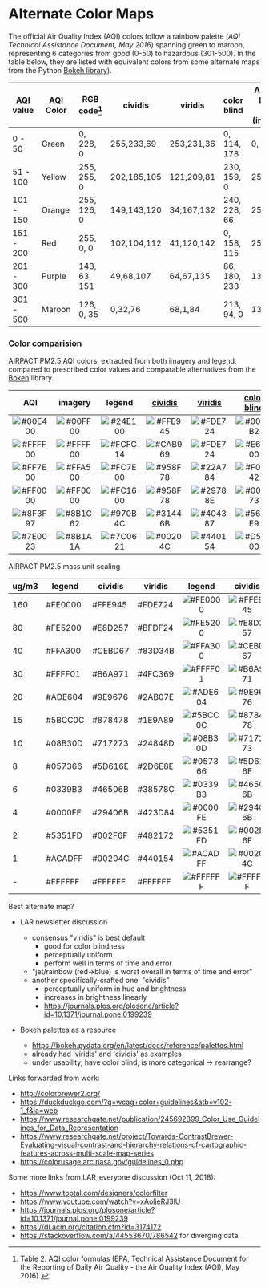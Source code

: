 # Alternate Color Maps

The official Air Quality Index (AQI) colors follow a rainbow palette
(*AQI Technical Assistance Document, May 2016*) spanning green to maroon,
representing 6 categories from good (0-50) to hazardous (301-500). In the
table below, they are listed with equivalent colors from some alternate maps
from the Python [Bokeh library](https://bokeh.pydata.org/en/latest/docs/reference/palettes.html)).

| AQI value | AQI Color | RGB code[^1] | cividis     | viridis    | color blind | AIRPACT PM2.5 AQI (imagery) | AIRPACT PM2.5 AQI (legend) |
|-----------|-----------|--------------|-------------|------------|-------------|-----------|-----------|
| 0 - 50    | Green     |  0, 228, 0   | 255,233,69  | 253,231,36 | 0, 114, 178 | 0, 255, 0 | 36,225,0  |
| 51 - 100  | Yellow    | 255, 255, 0  | 202,185,105 | 121,209,81 | 230, 159, 0 | 255,255,0 | 252,252,20|
| 101 - 150 | Orange    | 255, 126, 0  | 149,143,120 | 34,167,132 | 240, 228, 66| 255,165,0 | 252,126,0 |
| 151 - 200 | Red       | 255, 0, 0    | 102,104,112 | 41,120,142 | 0, 158, 115 | 255, 0, 0 | 252,22,0  |
| 201 - 300 | Purple    | 143, 63, 151 | 49,68,107   | 64,67,135  | 86, 180, 233| 139,28,98 | 151,11,76 |
| 301 - 500 | Maroon    | 126, 0, 35   | 0,32,76     | 68,1,84    | 213, 94, 0  | 139,26,26 | 124,6,33  |

[^1]: Table 2. AQI color formulas (EPA, Technical Assistance Document for the
      Reporting of Daily Air Quality - the Air Quality Index (AQI), May 2016).


### Color comparision

AIRPACT PM2.5 AQI colors, extracted from both imagery and legend, compared to prescribed color values and comparable alternatives from the [Bokeh](https://bokeh.pydata.org) library.

| AQI | imagery | legend | [cividis](https://bokeh.pydata.org/en/latest/docs/reference/palettes.html#bokeh.palettes.cividis) | [viridis](https://bokeh.pydata.org/en/latest/docs/reference/palettes.html#bokeh.palettes.viridis) | [color blind](https://bokeh.pydata.org/en/latest/docs/reference/palettes.html#usability-palettes) |
|:-------------------------------------------------:|:-------------------------------------------------:|:-------------------------------------------------:|:-------------------------------------------------:|:-------------------------------------------------:|:-------------------------------------------------:|
| ![#00E400](https://placehold.it/25/00E400?text=+) | ![#00FF00](https://placehold.it/25/00FF00?text=+) | ![#24E100](https://placehold.it/25/24E100?text=+) | ![#FFE945](https://placehold.it/25/FFE945?text=+) | ![#FDE724](https://placehold.it/25/FDE724?text=+) | ![#0072B2](https://placehold.it/25/0072B2?text=+) |
| ![#FFFF00](https://placehold.it/25/FFFF00?text=+) | ![#FFFF00](https://placehold.it/25/FFFF00?text=+) | ![#FCFC14](https://placehold.it/25/FCFC14?text=+) | ![#CAB969](https://placehold.it/25/CAB969?text=+) | ![#FDE724](https://placehold.it/25/FDE724?text=+) | ![#E69F00](https://placehold.it/25/E69F00?text=+) |
| ![#FF7E00](https://placehold.it/25/FF7E00?text=+) | ![#FFA500](https://placehold.it/25/FFA500?text=+) | ![#FC7E00](https://placehold.it/25/FC7E00?text=+) | ![#958F78](https://placehold.it/25/958F78?text=+) | ![#22A784](https://placehold.it/25/22A784?text=+) | ![#F0E442](https://placehold.it/25/F0E442?text=+) |
| ![#FF0000](https://placehold.it/25/FF0000?text=+) | ![#FF0000](https://placehold.it/25/FF0000?text=+) | ![#FC1600](https://placehold.it/25/FC1600?text=+) | ![#958F78](https://placehold.it/25/958F78?text=+) | ![#29788E](https://placehold.it/25/29788E?text=+) | ![#009E73](https://placehold.it/25/009E73?text=+) |
| ![#8F3F97](https://placehold.it/25/8F3F97?text=+) | ![#8B1C62](https://placehold.it/25/8B1C62?text=+) | ![#970B4C](https://placehold.it/25/970B4C?text=+) | ![#31446B](https://placehold.it/25/31446B?text=+) | ![#404387](https://placehold.it/25/404387?text=+) | ![#56B4E9](https://placehold.it/25/56B4E9?text=+) |
| ![#7E0023](https://placehold.it/25/7E0023?text=+) | ![#8B1A1A](https://placehold.it/25/8B1A1A?text=+) | ![#7C0621](https://placehold.it/25/7C0621?text=+) | ![#00204C](https://placehold.it/25/00204C?text=+) | ![#440154](https://placehold.it/25/440154?text=+) | ![#D55E00](https://placehold.it/25/D55E00?text=+) |

AIRPACT PM2.5 mass unit scaling

| ug/m3 | legend  | cividis | viridis | legend                                            | cividis                                           | viridis                                           |
|-------|---------|---------|---------|:-------------------------------------------------:|:-------------------------------------------------:|:-------------------------------------------------:|
|  160  | #FE0000 | #FFE945 | #FDE724 | ![#FE0000](https://placehold.it/25/FE0000?text=+) | ![#FFE945](https://placehold.it/25/FFE945?text=+) | ![#FDE724](https://placehold.it/25/FDE724?text=+) |
|   80  | #FE5200 | #E8D257 | #BFDF24 | ![#FE5200](https://placehold.it/25/FE5200?text=+) | ![#E8D257](https://placehold.it/25/E8D257?text=+) | ![#BFDF24](https://placehold.it/25/BFDF24?text=+) |
|   40  | #FFA300 | #CEBD67 | #83D34B | ![#FFA300](https://placehold.it/25/FFA300?text=+) | ![#CEBD67](https://placehold.it/25/CEBD67?text=+) | ![#83D34B](https://placehold.it/25/83D34B?text=+) |
|   30  | #FFFF01 | #B6A971 | #4FC369 | ![#FFFF01](https://placehold.it/25/FFFF01?text=+) | ![#B6A971](https://placehold.it/25/B6A971?text=+) | ![#4FC369](https://placehold.it/25/4FC369?text=+) |
|   20  | #ADE604 | #9E9676 | #2AB07E | ![#ADE604](https://placehold.it/25/ADE604?text=+) | ![#9E9676](https://placehold.it/25/9E9676?text=+) | ![#2AB07E](https://placehold.it/25/2AB07E?text=+) |
|   15  | #5BCC0C | #878478 | #1E9A89 | ![#5BCC0C](https://placehold.it/25/5BCC0C?text=+) | ![#878478](https://placehold.it/25/878478?text=+) | ![#1E9A89](https://placehold.it/25/1E9A89?text=+) |
|   10  | #08B30D | #717273 | #24848D | ![#08B30D](https://placehold.it/25/08B30D?text=+) | ![#717273](https://placehold.it/25/717273?text=+) | ![#24848D](https://placehold.it/25/24848D?text=+) |
|    8  | #057366 | #5D616E | #2D6E8E | ![#057366](https://placehold.it/25/057366?text=+) | ![#5D616E](https://placehold.it/25/5D616E?text=+) | ![#2D6E8E](https://placehold.it/25/2D6E8E?text=+) |
|    6  | #0339B3 | #46506B | #38578C | ![#0339B3](https://placehold.it/25/0339B3?text=+) | ![#46506B](https://placehold.it/25/46506B?text=+) | ![#38578C](https://placehold.it/25/38578C?text=+) |
|    4  | #0000FE | #29406B | #423D84 | ![#0000FE](https://placehold.it/25/0000FE?text=+) | ![#29406B](https://placehold.it/25/29406B?text=+) | ![#423D84](https://placehold.it/25/423D84?text=+) |
|    2  | #5351FD | #002F6F | #482172 | ![#5351FD](https://placehold.it/25/5351FD?text=+) | ![#002F6F](https://placehold.it/25/002F6F?text=+) | ![#482172](https://placehold.it/25/482172?text=+) |
|    1  | #ACADFF | #00204C | #440154 | ![#ACADFF](https://placehold.it/25/ACADFF?text=+) | ![#00204C](https://placehold.it/25/00204C?text=+) | ![#440154](https://placehold.it/25/440154?text=+) |
|    -  | #FFFFFF | #FFFFFF | #FFFFFF | ![#FFFFFF](https://placehold.it/25/FFFFFF?text=+) | ![#FFFFFF](https://placehold.it/25/FFFFFF?text=+) | ![#FFFFFF](https://placehold.it/25/FFFFFF?text=+) |

Best alternate map?

* LAR newsletter discussion
  * consensus "viridis" is best default 
    * good for color blindness
    * perceptually uniform
    * perform well in terms of time and error
  * "jet/rainbow (red->blue) is worst overall in terms of time and error"
  * another specifically-crafted one: "cividis"
    * perceptually uniform in hue and brightness
    * increases in brightness linearly
    * https://journals.plos.org/plosone/article?id=10.1371/journal.pone.0199239

* Bokeh palettes as a resource
  * <https://bokeh.pydata.org/en/latest/docs/reference/palettes.html>
  * already had 'viridis' and 'cividis' as examples
  * under usability, have color blind, is more categorical &rarr; rearrange?


Links forwarded from work:

* <http://colorbrewer2.org/>
* <https://duckduckgo.com/?q=wcag+color+guidelines&atb=v102-1_f&ia=web>
* <https://www.researchgate.net/publication/245692399_Color_Use_Guidelines_for_Data_Representation>
* <https://www.researchgate.net/project/Towards-ContrastBrewer-Evaluating-visual-contrast-and-hierarchy-relations-of-cartographic-features-across-multi-scale-map-series>
* <https://colorusage.arc.nasa.gov/guidelines_0.php>


Some more links from LAR_everyone discussion (Oct 11, 2018):

* <https://www.toptal.com/designers/colorfilter>
* <https://www.youtube.com/watch?v=xAoljeRJ3lU>
* <https://journals.plos.org/plosone/article?id=10.1371/journal.pone.0199239>
* <https://dl.acm.org/citation.cfm?id=3174172>
* <https://stackoverflow.com/a/44553670/786542> for diverging data


